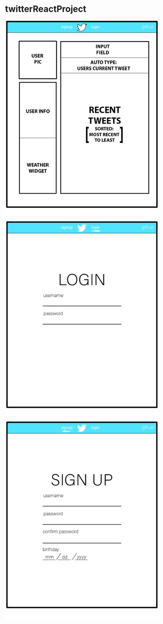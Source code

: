 # twitterReactProject

![alt tag](https://github.com/DavidGuben/twitterReactProject/blob/master/mockups/twitterCloneMockup-01.jpg)
![alt tag](https://github.com/DavidGuben/twitterReactProject/blob/master/mockups/twitterCloneMockup-02.jpg)
![alt tag](https://github.com/DavidGuben/twitterReactProject/blob/master/mockups/twitterCloneMockup-03.jpg)
